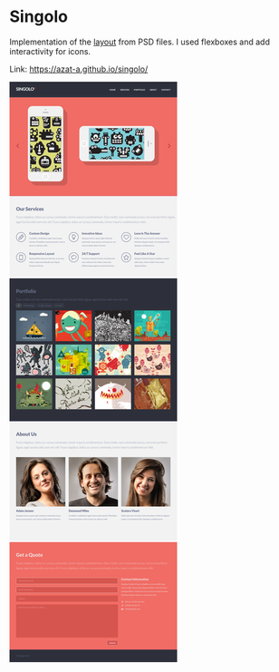 # Singolo
Implementation of the [layout](https://drive.google.com/drive/folders/1B7AO6SF8j-JRTr3iBJTF194C5brZQYY5) from PSD files. I used flexboxes and add interactivity for icons.

Link: https://azat-a.github.io/singolo/

![Screenshot of Singolo page](https://github.com/azat-a/singolo/blob/master/singolo-screenshot.png?raw=true)
